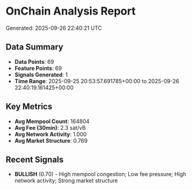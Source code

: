 # OnChain Analysis Report
Generated: 2025-09-26 22:40:21 UTC

## Data Summary
- **Data Points**: 69
- **Feature Points**: 69
- **Signals Generated**: 1
- **Time Range**: 2025-09-25 20:53:57.691785+00:00 to 2025-09-26 22:40:19.161425+00:00

## Key Metrics
- **Avg Mempool Count**: 164804
- **Avg Fee (30min)**: 2.3 sat/vB
- **Avg Network Activity**: 1.000
- **Avg Market Structure**: 0.769

## Recent Signals
- **BULLISH** (0.70) - High mempool congestion; Low fee pressure; High network activity; Strong market structure

